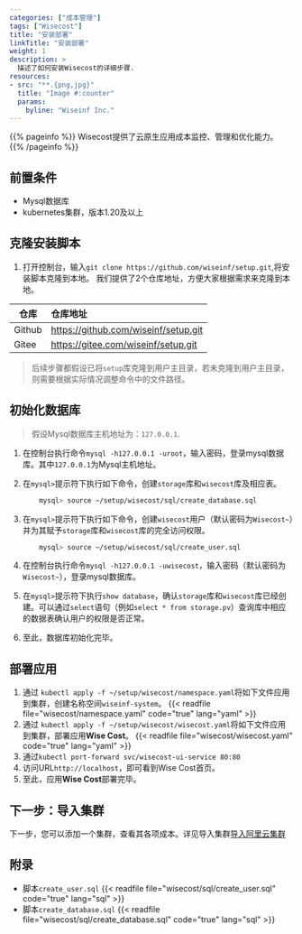 ```yaml
---
categories: ["成本管理"]
tags: ["Wisecost"]
title: "安装部署"
linkTitle: "安装部署"
weight: 1
description: >
  描述了如何安装Wisecost的详细步骤.
resources:
- src: "**.{png,jpg}"
  title: "Image #:counter"
  params:
    byline: "Wiseinf Inc."
---
```


{{% pageinfo %}}
Wisecost提供了云原生应用成本监控、管理和优化能力。
{{% /pageinfo %}}

## 前置条件

* Mysql数据库
* kubernetes集群，版本1.20及以上

## 克隆安装脚本

1. 打开控制台，输入`git clone https://github.com/wiseinf/setup.git`,将安装脚本克隆到本地。
我们提供了2个仓库地址，方便大家根据需求来克隆到本地。

| 仓库 | 仓库地址 |
| --- | :--- |
| Github | https://github.com/wiseinf/setup.git |
| Gitee | https://gitee.com/wiseinf/setup.git |

> 后续步骤都假设已将`setup`库克隆到用户主目录，若未克隆到用户主目录，则需要根据实际情况调整命令中的文件路径。

## 初始化数据库

> 假设Mysql数据库主机地址为：`127.0.0.1`.

1. 在控制台执行命令`mysql -h127.0.0.1 -uroot`，输入密码，登录mysql数据库。其中`127.0.0.1`为Mysql主机地址。
2. 在`mysql>`提示符下执行如下命令，创建`storage`库和`wisecost`库及相应表。

    ```sh
        mysql> source ~/setup/wisecost/sql/create_database.sql
    ```

3. 在`mysql>`提示符下执行如下命令，创建`wisecost`用户（默认密码为`Wisecost~`）并为其赋予`storage`库和`wisecost`库的完全访问权限。

    ```sh
        mysql> source ~/setup/wisecost/sql/create_user.sql
    ```

4. 在控制台执行命令`mysql -h127.0.0.1 -uwisecost`，输入密码（默认密码为`Wisecost~`），登录mysql数据库。
5. 在`mysql>`提示符下执行`show database`，确认`storage`库和`wisecost`库已经创建。可以通过`select`语句（例如`select * from storage.pv`）查询库中相应的数据表确认用户的权限是否正常。
6. 至此，数据库初始化完毕。

## 部署应用

1. 通过 `kubectl apply -f ~/setup/wisecost/namespace.yaml`将如下文件应用到集群，创建名称空间`wiseinf-system`。
    {{< readfile file="wisecost/namespace.yaml" code="true" lang="yaml" >}}
1. 通过 `kubectl apply -f ~/setup/wisecost/wisecost.yaml`将如下文件应用到集群，部署应用**Wise Cost**。
    {{< readfile file="wisecost/wisecost.yaml" code="true" lang="yaml" >}}
1. 通过`kubectl port-forward svc/wisecost-ui-service 80:80`
1. 访问URL`http://localhost`，即可看到Wise Cost首页。
1. 至此，应用**Wise Cost**部署完毕。

## 下一步：导入集群

下一步，您可以添加一个集群，查看其各项成本。详见导入集群[导入阿里云集群](/docs/wisecost/import-aliyun)

## 附录

* 脚本`create_user.sql`
    {{< readfile file="wisecost/sql/create_user.sql" code="true" lang="sql" >}}
* 脚本`create_database.sql`
    {{< readfile file="wisecost/sql/create_database.sql" code="true" lang="sql" >}}
